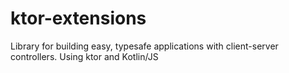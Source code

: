 # ktor-extensions

Library for building easy, typesafe applications with client-server controllers. Using ktor and Kotlin/JS 

